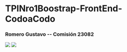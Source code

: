 # TPINro1Boostrap-FrontEnd-CodoaCodo
### Romero Gustavo -- Comisión 23082
![](https://i.postimg.cc/MZhyL4Jm/final-front-2021-2.jpg)
![](https://imageup.me/xfv)

